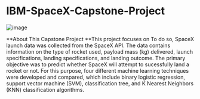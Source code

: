# IBM-SpaceX-Capstone-Project
![image](https://github.com/user-attachments/assets/7575e842-58ad-4ded-93d1-9fe93511c7ce)

**About This Capstone Project
**This project focuses on To do so, SpaceX launch data was collected from the SpaceX API. The data contains information on the type of rocket used, payload mass (kg) delivered, launch specifications, landing specifications, and landing outcome. The primary objective was to predict whether SpaceX will attempt to sucessfully land a rocket or not. For this purpose, four different machine learning techniques were developed and compared, which include binary logistic regression, support vector machine (SVM), classification tree, and K Nearest Neighbors (KNN) classification algorithms. 
